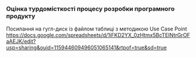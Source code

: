 ### Оцінка турдомісткості процесу розробки програмного продукту
Посилання на гугл-диск із файлом таблиці з методикою Use Case Point
https://docs.google.com/spreadsheets/d/1iFKD2YX_0zHtmx5BcTEINtrGrOFaAEJK/edit?usp=sharing&ouid=115944609496051065141&rtpof=true&sd=true
